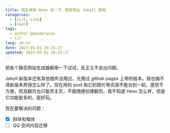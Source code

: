 ```yaml
---
title: 现在使用 Hexo 试一下，我发现比 Jekyll 好用
categories:
  - [virt, site]
  - [real]
tags:
  - author:geezmolycos
  - lit
lang: zh-cn
date: 2023-05-01 16:25:27
updated: 2023-05-01 16:25:27
---
```


把各个静态网站生成器都用一下试试，反正又不会出问题。

Jekyll 新版本还有其他插件没用过，光用过 github pages 上带的版本。我也搞不清新版本弄得怎么样了。现在用的 post 和它的图片等资源不能合到一起，感觉不方便，而且翻页也只能弄主页，不能随便创建翻页。我不知道 Hexo 怎么样，但是它功能挺多的，挺好玩。

现在要解决的问题：

- [x] 斜体和楷体
- [ ] QQ 空间内容迁移
